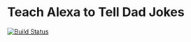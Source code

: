 # Teach Alexa to Tell Dad Jokes
[![Build Status](https://travis-ci.org/conklin/niceOne.svg?branch=master)](https://travis-ci.org/conklin/niceOne)
